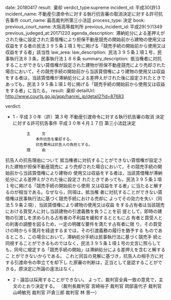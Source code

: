 
date: 20180417
result:  棄却
verdict_type:supreme
incident_id: 平成30(許)3
incident_name: 不動産引渡命令に対する執行抗告審の取消決定に対する許可抗告事件
court_name: 最高裁判所第三小法廷
process_type: 決定
book:  
previous_court_name: 大阪高等裁判所
previous_incident_id: 平成29(ラ)1349
previous_judeged_at:20171220
agenda_description:  滞納処分による差押えがされた後に設定された賃借権により担保不動産競売の開始前から建物の使用又は収益をする者の民法３９５条１項１号に掲げる「競売手続の開始前から使用又は収益をする者」該当性
law_area: 
law_description:  民法３９５条１項１号，民事執行法８３条，民事執行法１８８条
summary_description:  抵当権者に対抗することができない賃借権が設定された建物が担保不動産競売により売却された場合において，その競売手続の開始前から当該賃借権により建物の使用又は収益をする者は，当該賃借権が滞納処分による差押えがされた後に設定されたときであっても，民法３９５条１項１号に掲げる「競売手続の開始前から使用又は収益をする者」に当たる。
result:  棄却
detailUrl: http://www.courts.go.jp/app/hanrei_jp/detail2?id=87683

verdict:

- 1 - 
平成３０年（許）第３号 不動産引渡命令に対する執行抗告審の取消
決定に対する許可抗告事件 
平成３０年４月１７日 第三小法廷決定 
 
            主     文 
                本件抗告を棄却する。 
                抗告費用は抗告人の負担とする。 
            理     由 
 抗告人の抗告理由について 
 抵当権者に対抗することができない賃借権が設定された建物が担保不動産競売に
より売却された場合において，その競売手続の開始前から当該賃借権により建物の
使用又は収益をする者は，当該賃借権が滞納処分による差押えがされた後に設定さ
れたときであっても，民法３９５条１項１号に掲げる「競売手続の開始前から使用
又は収益をする者」に当たると解するのが相当である。なぜなら，同項は，抵当権
者に対抗することができない賃借権は民事執行法に基づく競売手続における売却に
よってその効力を失い（同法５９条２項），当該賃借権により建物の使用又は収益
をする占有者は当該競売における買受人に対し当該建物の引渡義務を負うことを前
提として，即時の建物の引渡しを求められる占有者の不利益を緩和するとともに占
有者と買受人との利害の調整を図るため，一定の明確な要件を満たす占有者に限
り，その買受けの時から６箇月を経過するまでは，その引渡義務の履行を猶予する
ものであるところ，この場合において，滞納処分手続は民事執行法に基づく競売手
続と同視することができるものではなく，民法３９５条１項１号の文言に照らして
も，同号に規定する「競売手続の開始」は滞納処分による差押えを含むと解するこ
とができないからである。 
 これと同旨の見解に基づき，抗告人の相手方に対する引渡命令の申立てを却下し
た原審の判断は，正当として是認することができる。原決定に所論の違法はなく，
- 2 - 
論旨は採用することができない。 
 よって，裁判官全員一致の意見で，主文のとおり決定する。 
（裁判長裁判官 宮崎裕子 裁判官 岡部喜代子 裁判官 山崎敏充 裁判官
戸倉三郎 裁判官 林 景一） 

                    
